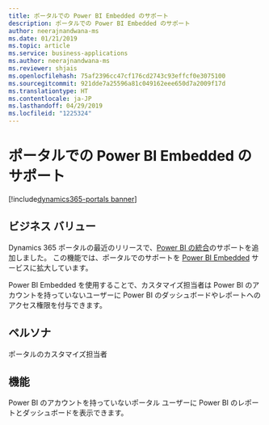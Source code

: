 ```yaml
---
title: ポータルでの Power BI Embedded のサポート
description: ポータルでの Power BI Embedded のサポート
author: neerajnandwana-ms
ms.date: 01/21/2019
ms.topic: article
ms.service: business-applications
ms.author: neerajnandwana-ms
ms.reviewer: shjais
ms.openlocfilehash: 75af2396cc47cf176cd2743c93effcf0e3075100
ms.sourcegitcommit: 921dde7a25596a81c049162eee650d7a2009f17d
ms.translationtype: HT
ms.contentlocale: ja-JP
ms.lasthandoff: 04/29/2019
ms.locfileid: "1225324"
---
```

#  <a name="power-bi-embedded-support-for-portals"></a>ポータルでの Power BI Embedded のサポート
[!include[dynamics365-portals banner](../includes/dynamics365-portals.md)]


## <a name="business-value"></a>ビジネス バリュー

Dynamics 365 ポータルの最近のリリースで、[Power BI の統合](https://docs.microsoft.com/dynamics365/customer-engagement/portals/set-up-power-bi-integration)のサポートを追加しました。 この機能では、ポータルでのサポートを [Power BI Embedded](https://powerbi.microsoft.com/en-us/power-bi-embedded) サービスに拡大しています。 

Power BI Embedded を使用することで、カスタマイズ担当者は Power BI のアカウントを持っていないユーザーに Power BI のダッシュボードやレポートへのアクセス権限を付与できます。 

## <a name="persona"></a>ペルソナ 

ポータルのカスタマイズ担当者

## <a name="feature"></a>機能

Power BI のアカウントを持っていないポータル ユーザーに Power BI のレポートとダッシュボードを表示できます。

